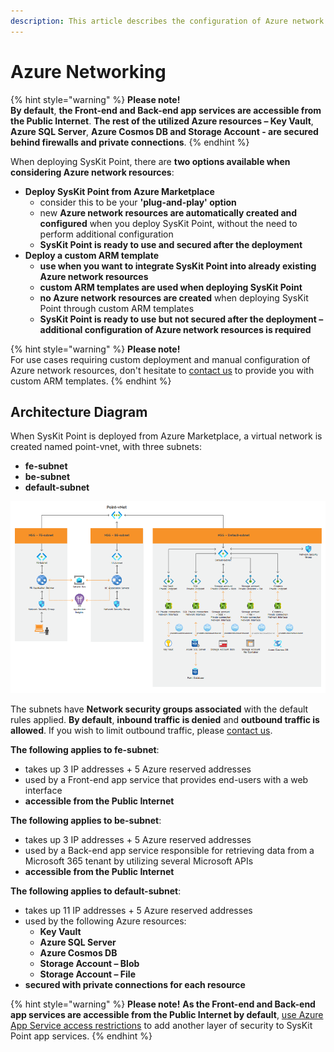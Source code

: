 ```yaml
---
description: This article describes the configuration of Azure network resources used by SysKit Point.
---
```


# Azure Networking

{% hint style="warning" %}
**Please note!**  
**By default**, **the Front-end and Back-end app services are accessible from the Public Internet**. **The rest of the utilized Azure resources – Key Vault**, **Azure SQL Server**, **Azure Cosmos DB and Storage Account - are secured behind firewalls and private connections**.
{% endhint %}

When deploying SysKit Point, there are **two options available when considering Azure network resources**: 
* **Deploy SysKit Point from Azure Marketplace**
  * consider this to be your **'plug-and-play' option** 
  * new **Azure network resources are automatically created and configured** when you deploy SysKit Point, without the need to perform additional configuration 
  * **SysKit Point is ready to use and secured after the deployment**
* **Deploy a custom ARM template**
    * **use when you want to integrate SysKit Point into already existing Azure network resources**
    * **custom ARM templates are used when deploying SysKit Point**
    * **no Azure network resources are created** when deploying SysKit Point through custom ARM templates  
    * **SysKit Point is ready to use but not secured after the deployment – additional configuration of Azure network resources is required** 


{% hint style="warning" %}
**Please note!**   
For use cases requiring custom deployment and manual configuration of Azure network resources, don't hesitate to [contact us](https://www.syskit.com/company/contact-us) to provide you with custom ARM templates. 
{% endhint %}

## Architecture Diagram

When SysKit Point is deployed from Azure Marketplace, a virtual network is created named point-vnet, with three subnets: 
* **fe-subnet**
* **be-subnet**
* **default-subnet**

![Azure Networking - Architecture Diagram](../.gitbook/assets/azure-networking_diagram.png)

The subnets have **Network security groups associated** with the default rules applied. **By default**, **inbound traffic is denied** and **outbound traffic is allowed**. If you wish to limit outbound traffic, please [contact us](https://www.syskit.com/company/contact-us). 

**The following applies to fe-subnet**: 
  * takes up 3 IP addresses + 5 Azure reserved addresses 
  * used by a Front-end app service that provides end-users with a web interface 
  * **accessible from the Public Internet**

**The following applies to be-subnet**: 
  * takes up 3 IP addresses + 5 Azure reserved addresses 
  * used by a Back-end app service responsible for retrieving data from a Microsoft 365 tenant by utilizing several Microsoft APIs 
  * **accessible from the Public Internet** 

**The following applies to default-subnet**:
  * takes up 11 IP addresses + 5 Azure reserved addresses 
  * used by the following Azure resources: 
      * **Key Vault**
      * **Azure SQL Server**
      * **Azure Cosmos DB**
      * **Storage Account – Blob**
      * **Storage Account – File**
  * **secured with private connections for each resource**


{% hint style="warning" %}
**Please note!** 
**As the Front-end and Back-end app services are accessible from the Public Internet by default**, [use Azure App Service access restrictions](https://docs.microsoft.com/en-us/azure/app-service/app-service-ip-restrictions) to add another layer of security to SysKit Point app services. 
{% endhint %}